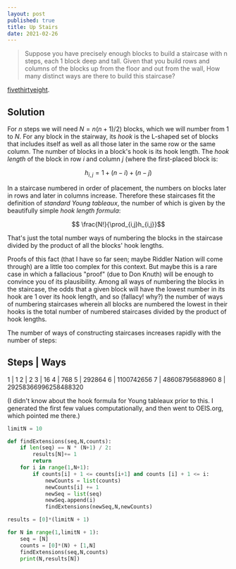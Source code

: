 ```yaml
---
layout: post
published: true
title: Up Stairs
date: 2021-02-26
---
```


>Suppose you have precisely enough blocks to build a staircase with n steps, each $1$ block deep and tall. Given that you build rows and columns of the blocks up from the floor and out from the wall, How many distinct ways are there to build this staircase? 

[fivethirtyeight](https://fivethirtyeight.com/features/how-many-ways-can-you-build-a-staircase/).

<!--more-->

## Solution

For $n$ steps we will need $N = n(n+1)/2)$ blocks, which we will number from $1$ to $N$. For any block in the stairway, its *hook* is the L-shaped set of blocks that includes itself as well as all those later in the same row or the same column. The number of blocks in a block's hook is its hook length. The *hook length* of the block in row $i$ and column $j$ (where the first-placed block is:

$$h_{i,j} = 1 + (n - i) + (n - j)$$

In a staircase numbered in order of placement, the numbers on blocks later in rows and later in columns increase. Therefore these staircases fit the definition of *standard Young tableaux*, the number of which is given by the beautifully simple *hook length formula*:

$$ \frac{N!}{\prod_{i,j}h_{i,j}}$$

That's just the total number ways of numbering the blocks in the staircase divided by the product of all the blocks' hook lengths.

Proofs of this fact (that I have so far seen; maybe Riddler Nation will come through) are a little too complex for this context. But maybe this is a rare case in which a fallacious "proof" (due to Don Knuth) will be enough to convince you of its plausibility. Among all ways of numbering the blocks in the staircase, the odds that a given block will have the lowest number in its hook are $1$ over its hook length, and so (fallacy! why?) the number of ways of numbering staircases wherein all blocks are numbered the lowest in their hooks is the total number of numbered staircases divided by the product of hook lengths. 

The number of ways of constructing staircases increases rapidly with the number of steps:

Steps | Ways
------------
1 | 1
2 | 2
3 | 16
4 | 768
5 | 292864
6 | 1100742656
7 | 48608795688960
8 | 29258366996258488320

(I didn't know about the hook formula for Young tableaux prior to this. I generated the first few values computationally, and then went to OEIS.org, which pointed me there.)

```python
limitN = 10

def findExtensions(seq,N,counts):
	if len(seq) == N * (N+1) / 2:
		results[N]+= 1
		return
	for i in range(1,N+1):
		if counts[i] + 1 <= counts[i+1] and counts [i] + 1 <= i:
			newCounts = list(counts)
			newCounts[i] += 1
			newSeq = list(seq)
			newSeq.append(i)
			findExtensions(newSeq,N,newCounts)

results = [0]*(limitN + 1)

for N in range(1,limitN + 1):
	seq = [N]
	counts = [0]*(N) + [1,N]
	findExtensions(seq,N,counts)
	print(N,results[N])
```

<br>
